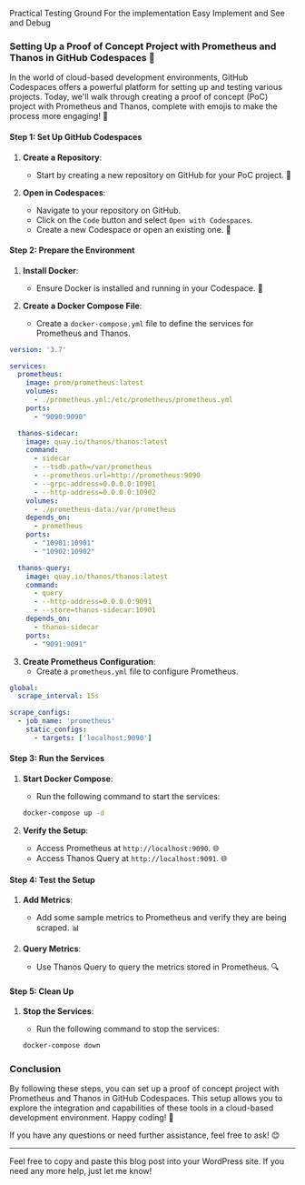 Practical Testing Ground For the implementation
Easy Implement and See and Debug

### Setting Up a Proof of Concept Project with Prometheus and Thanos in GitHub Codespaces 🚀

In the world of cloud-based development environments, GitHub Codespaces offers a powerful platform for setting up and testing various projects. Today, we'll walk through creating a proof of concept (PoC) project with Prometheus and Thanos, complete with emojis to make the process more engaging! 🌟

#### Step 1: Set Up GitHub Codespaces

1. **Create a Repository**:
   - Start by creating a new repository on GitHub for your PoC project. 📂

2. **Open in Codespaces**:
   - Navigate to your repository on GitHub.
   - Click on the `Code` button and select `Open with Codespaces`.
   - Create a new Codespace or open an existing one. 🚀

#### Step 2: Prepare the Environment

1. **Install Docker**:
   - Ensure Docker is installed and running in your Codespace. 🐳

2. **Create a Docker Compose File**:
   - Create a `docker-compose.yml` file to define the services for Prometheus and Thanos.

```yaml
version: '3.7'

services:
  prometheus:
    image: prom/prometheus:latest
    volumes:
      - ./prometheus.yml:/etc/prometheus/prometheus.yml
    ports:
      - "9090:9090"

  thanos-sidecar:
    image: quay.io/thanos/thanos:latest
    command:
      - sidecar
      - --tsdb.path=/var/prometheus
      - --prometheus.url=http://prometheus:9090
      - --grpc-address=0.0.0.0:10901
      - --http-address=0.0.0.0:10902
    volumes:
      - ./prometheus-data:/var/prometheus
    depends_on:
      - prometheus
    ports:
      - "10901:10901"
      - "10902:10902"

  thanos-query:
    image: quay.io/thanos/thanos:latest
    command:
      - query
      - --http-address=0.0.0.0:9091
      - --store=thanos-sidecar:10901
    depends_on:
      - thanos-sidecar
    ports:
      - "9091:9091"
```

3. **Create Prometheus Configuration**:
   - Create a `prometheus.yml` file to configure Prometheus.

```yaml
global:
  scrape_interval: 15s

scrape_configs:
  - job_name: 'prometheus'
    static_configs:
      - targets: ['localhost:9090']
```

#### Step 3: Run the Services

1. **Start Docker Compose**:
   - Run the following command to start the services:

    ```bash
    docker-compose up -d
    ```

2. **Verify the Setup**:
   - Access Prometheus at `http://localhost:9090`. 🌐
   - Access Thanos Query at `http://localhost:9091`. 🌐

#### Step 4: Test the Setup

1. **Add Metrics**:
   - Add some sample metrics to Prometheus and verify they are being scraped. 📊

2. **Query Metrics**:
   - Use Thanos Query to query the metrics stored in Prometheus. 🔍

#### Step 5: Clean Up

1. **Stop the Services**:
   - Run the following command to stop the services:

    ```bash
    docker-compose down
    ```

### Conclusion

By following these steps, you can set up a proof of concept project with Prometheus and Thanos in GitHub Codespaces. This setup allows you to explore the integration and capabilities of these tools in a cloud-based development environment. Happy coding! 🎉

If you have any questions or need further assistance, feel free to ask! 😊

---

Feel free to copy and paste this blog post into your WordPress site. If you need any more help, just let me know!
